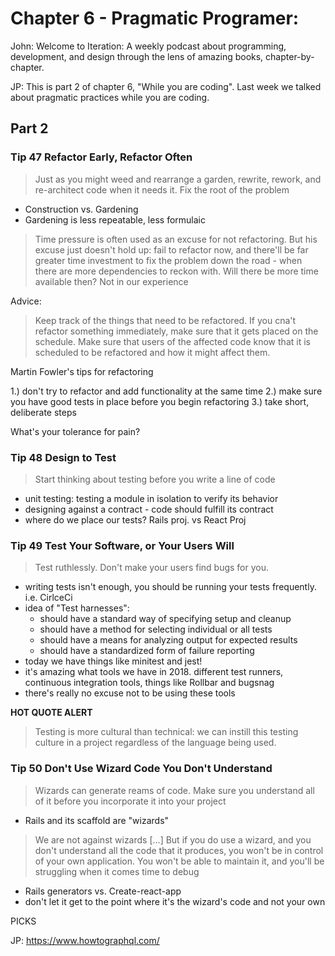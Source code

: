 # Chapter 6 - Pragmatic Programer:

John: Welcome to Iteration: A weekly podcast about programming, development, and design through the lens of amazing books, chapter-by-chapter.

JP: This is part 2 of chapter 6, "While you are coding". Last week we talked about pragmatic practices while you are coding.

## Part 2

### Tip 47 Refactor Early, Refactor Often

> Just as you might weed and rearrange a garden, rewrite, rework, and re-architect code when it needs it. Fix the root of the problem

* Construction vs. Gardening
* Gardening is less repeatable, less formulaic

> Time pressure is often used as an excuse for not refactoring. But his excuse just doesn't hold up: fail to refactor now, and there'll be far greater time investment to fix the problem down the road - when there are more dependencies to reckon with. Will there be more time available then? Not in our experience


Advice:

> Keep track of the things that need to be refactored. If you cna't refactor something immediately, make sure that it gets placed on the schedule. Make sure that users of the affected code know that it is scheduled to be refactored and how it might affect them.

Martin Fowler's tips for refactoring 

1.) don't try to refactor and add functionality at the same time
2.) make sure you have good tests in place before you begin refactoring
3.) take short, deliberate steps

What's your tolerance for pain?

### Tip 48 Design to Test

> Start thinking about testing before you write a line of code

* unit testing: testing a module in isolation to verify its behavior
* designing against a contract - code should fulfill its contract
* where do we place our tests? Rails proj. vs React Proj

### Tip 49 Test Your Software, or Your Users Will

> Test ruthlessly. Don't make your users find bugs for you.

* writing tests isn't enough, you should be running your tests frequently. i.e. CirlceCi
* idea of "Test harnesses":
  - should have a standard way of specifying setup and cleanup
  - should have a method for selecting individual or all tests
  - should have a means for analyzing output for expected results
  - should have a standardized form of failure reporting
* today we have things like minitest and jest!
* it's amazing what tools we have in 2018. different test runners, continuous integration tools, things like Rollbar and bugsnag
* there's really no excuse not to be using these tools

__HOT QUOTE ALERT__

> Testing is more cultural than technical: we can instill this testing culture in a project regardless of the language being used.

### Tip 50 Don't Use Wizard Code You Don't Understand

> Wizards can generate reams of code. Make sure you understand all of it before you incorporate it into your project

* Rails and its scaffold are "wizards"

> We are not against wizards [...] But if you do use a wizard, and you don't understand all the code that it produces, you won't be in control of your own application. You won't be able to maintain it, and you'll be struggling when it comes time to debug

* Rails generators vs. Create-react-app
* don't let it get to the point where it's the wizard's code and not your own

PICKS

JP: https://www.howtographql.com/
